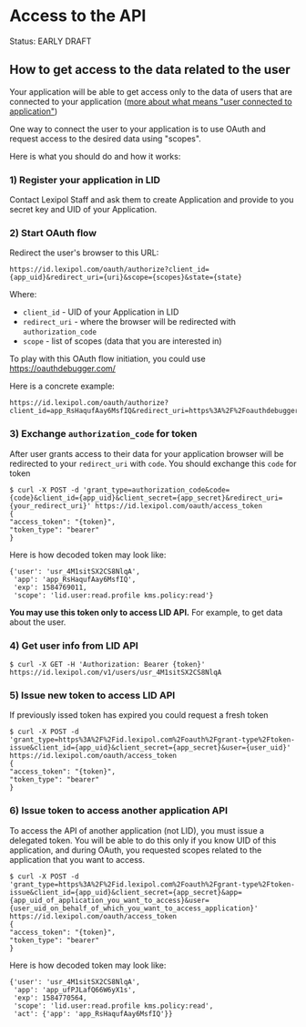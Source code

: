 # Access to the API
Status: EARLY DRAFT

## How to get access to the data related to the user
Your application will be able to get access only to the data of users that are
connected to your application
([more about what means "user connected to application"](/api/applications.md#api-access-and-permissions))

One way to connect the user to your application is to use OAuth and request access
to the desired data using "scopes".

Here is what you should do and how it works:

### 1) Register your application in LID
Contact Lexipol Staff and ask them to create Application and provide to you
secret key and UID of your Application.

### 2) Start OAuth flow
Redirect the user's browser to this URL:
```
https://id.lexipol.com/oauth/authorize?client_id={app_uid}&redirect_uri={uri}&scope={scopes}&state={state}
```
Where:
- `client_id` - UID of your Application in LID
- `redirect_uri` - where the browser will be redirected with `authorization_code`
- `scope` - list of scopes (data that you are interested in)

To play with this OAuth flow initiation, you could use https://oauthdebugger.com/

Here is a concrete example:
```
https://id.lexipol.com/oauth/authorize?client_id=app_RsHaqufAay6MsfIQ&redirect_uri=https%3A%2F%2Foauthdebugger.com%2Fdebug&scope=lid.user%3Aread.profile%20kms.policy:read&state=test
```

### 3) Exchange `authorization_code` for token
After user grants access to their data for your application browser will be
redirected to your `redirect_uri` with `code`. You should exchange this `code`
for token

```
$ curl -X POST -d 'grant_type=authorization_code&code={code}&client_id={app_uid}&client_secret={app_secret}&redirect_uri={your_redirect_uri}' https://id.lexipol.com/oauth/access_token
{
"access_token": "{token}",
"token_type": "bearer"
}
```
Here is how decoded token may look like:
```
{'user': 'usr_4M1sitSX2CS8NlqA',
 'app': 'app_RsHaqufAay6MsfIQ',
 'exp': 1584769011,
 'scope': 'lid.user:read.profile kms.policy:read'}
```

**You may use this token only to access LID API.** For example, to get data about
the user.

### 4) Get user info from LID API
```
$ curl -X GET -H 'Authorization: Bearer {token}' https://id.lexipol.com/v1/users/usr_4M1sitSX2CS8NlqA
```

### 5) Issue new token to access LID API
If previously issed token has expired you could request a fresh token
```
$ curl -X POST -d 'grant_type=https%3A%2F%2Fid.lexipol.com%2Foauth%2Fgrant-type%2Ftoken-issue&client_id={app_uid}&client_secret={app_secret}&user={user_uid}' https://id.lexipol.com/oauth/access_token
{
"access_token": "{token}",
"token_type": "bearer"
}
```

### 6) Issue token to access another application API
To access the API of another application (not LID), you must issue a delegated token.
You will be able to do this only if you know UID of this application, and
during OAuth, you requested scopes related to the application that you 
want to access.

```
$ curl -X POST -d 'grant_type=https%3A%2F%2Fid.lexipol.com%2Foauth%2Fgrant-type%2Ftoken-issue&client_id={app_uid}&client_secret={app_secret}&app={app_uid_of_application_you_want_to_access}&user={user_uid_on_behalf_of_which_you_want_to_access_application}' https://id.lexipol.com/oauth/access_token
{
"access_token": "{token}",
"token_type": "bearer"
}
```
Here is how decoded token may look like:
```
{'user': 'usr_4M1sitSX2CS8NlqA',
 'app': 'app_ufPJLafQ66W6yX1s',
 'exp': 1584770564,
 'scope': 'lid.user:read.profile kms.policy:read',
 'act': {'app': 'app_RsHaqufAay6MsfIQ'}}
```

